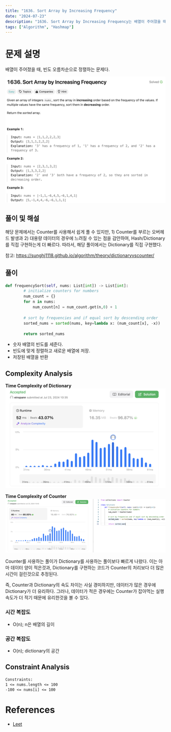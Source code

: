 ```yaml
---
title: "1636. Sort Array by Increasing Frequency"
date: "2024-07-23"
description: "1636. Sort Array by Increasing Frequency는 배열이 주어졌을 때, 빈도 오름차순으로 정렬하는 문제다."
tags: ["Algorithm", "Hashmap"]
---
```


# 문제 설명
배열이 주어졌을 때, 빈도 오름차순으로 정렬하는 문제다.

![1636](../../../images/LEET/1636/1636.png)


## 풀이 및 해설
해당 문제에서는 Counter를 사용해서 쉽게 풀 수 있지만, 1) Counter를 부르는 오버헤드 발생과 2) 대용량 데이터의 경우에 느려질 수 있는 점을 감안하여, Hash/Dictionary를 직접 구현하는게 더 빠르다. 따라서, 해당 풀이에서는 Dictionary를 직접 구현했다.

참고: https://sunghj1118.github.io/algorithm/theory/dictionaryvscounter/

## 풀이
```python
def frequencySort(self, nums: List[int]) -> List[int]:
        # initialize counters for numbers
        num_count = {}
        for n in nums:
            num_count[n] = num_count.get(n,0) + 1

        # sort by frequencies and if equal sort by descending order
        sorted_nums = sorted(nums, key=lambda x: (num_count[x], -x))
        
        return sorted_nums
```
- 숫자 배열의 빈도를 세준다.
- 빈도에 맞게 정렬하고 새로운 배열에 저장.
- 저장된 배열을 반환

## Complexity Analysis
**Time Complexity of Dictionary**
![tc](../../../images/LEET/1636/tcdic.png)

**Time Complexity of Counter**
![tcc](../../../images/LEET/1636/tccount.png)

Counter를 사용하는 풀이가 Dictionary를 사용하는 풀이보다 빠르게 나왔다. 이는 아마 데이터 양이 적은것과, Dictionary를 구현하는 코드가 Counter의 처리보다 더 많은 시간이 걸린것으로 추정된다. 

즉, Counter과 Dictionary의 속도 차이는 사실 경미하지만, 데이터가 많은 경우에 Dictionary가 더 유리하다. 그러나, 데이터가 적은 경우에는 Counter가 잡아먹는 실행속도가 더 적기 때문에 유리한것을 볼 수 있다.

### 시간 복잡도
- O(n); n은 배열의 길이

### 공간 복잡도
- O(n); dictionary의 공간

## Constraint Analysis
```
Constraints:
1 <= nums.length <= 100
-100 <= nums[i] <= 100
```

# References
- [Leet](https://leetcode.com/problems/sort-array-by-increasing-frequency/?envType=daily-question&envId=2024-07-23)